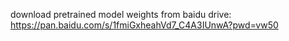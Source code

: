 download pretrained model weights from baidu drive: https://pan.baidu.com/s/1fmiGxheahVd7_C4A3IUnwA?pwd=vw50